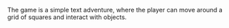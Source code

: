 The game is a simple text adventure, where the player can move around a grid of squares and interact with objects.
